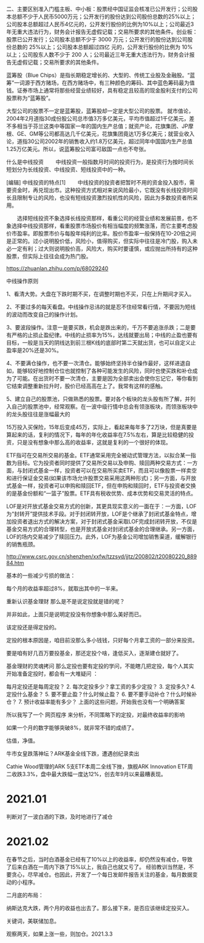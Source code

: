 二、主要区别准入门槛主板、中小板：股票经中国证监会核准已公开发行；公司股本总额不少于人民币5000万元；公开发行的股份达到公司股份总数的25%以上；公司股本总额超过人民币4亿元的，公开发行股份的比例为10%以上；公司最近3年无重大违法行为，财务会计报告无虚假记载；交易所要求的其他条件。创业板：股票已公开发行；公司股本总额不少于 3000 万元；公开发行的股份达到公司股份总数的 25%以上；公司股本总额超过四亿 元的，公开发行股份的比例为 10%以上；公司股东人数不少于 200 人；公司最近三年无重大违法行为，财务会计报告无虚假记载；交易所要求的其他条件。

蓝筹股（Blue Chips）是指长期稳定增长的、大型的、传统工业股及金融股。“蓝筹”一词源于西方赌场，在西方赌场中，有三种颜色的筹码、其中蓝色筹码最为值钱。证券市场上通常将那些经营业绩较好，具有稳定且较高的现金股利支付的公司股票称为“蓝筹股”。


大型公司的股票不一定是蓝筹股，蓝筹股却一定是大型公司的股票。
就市值论，2004年2月道指30成份股公司总市值3万多亿美元，平均市值超过1千亿美元，差不多相当于芬兰这类中等国家一年的国内生产总值；就资产论，花旗集团、JP摩根、GE、GM等公司都高达几千亿美元，花旗集团竟达1万多亿美元；就营业收入论，道指30公司2002年的销售收入约1.8万亿美元，超过同年中国国内生产总值1.25万亿美元。所以，说蓝筹股公司富可敌国一点也不夸张。

什么是中线投资
　　中线投资一般指数月时间的投资行为，是投资行为按时间长短划分为长线投资、中线投资、短线投资中的一种。

[编辑]
中线投资的特点[1]
　　中线投资的投资者把暂时不用的资金投入股市，需要资金时，再兑现出市。这种投资方式相对来说风险最小，它既没有长线投资时间长且限制专让的风险，也没有短线投资激烈投机性的风险，因此为多数投资者所采用。

　　选择短线投资不象选择长线投资那样，看重公司的经营业绩和发展前景，也不象选择中线投资那样，看重股票市场股价有相当幅度的频繁涨落，而它主要考虑股价市盈率。即股票市价与每股年纯利的比率。股价市盈率一般保持在10-20倍之间是正常的。过小说明股价低，风险小，值得购买，但实际中往往是冷门股，购入未必一定有利；过大则说明股价高，风险大，购买时要谨慎，或应抛出所持有的这种股票，但实际上往往会成为热门股。

https://zhuanlan.zhihu.com/p/68029240

中线操作原则

1、看清大势。大盘在下跌时期不买，在调整时期也不买，只在上升期间才买入。

2、不要过多的每天看盘。中线操作忌讳的就是忍不住经常看行情，不要因为短线的波动而改变自己的操作计划。

3、要波段操作。注意一是要买跌，机会是跌出来的，千万不要追涨杀跌；二是要有严格的止损止盈纪律。中线的止损率为15%，达线就要出局；中线的止盈也要有目标，一般是当天的阴线达到前三根K线的底部时第二天就出货，也可以自定义止盈率是20%还是30%。

4、不要满仓操作，也不要一次清仓。能够始终坚持半仓操作最好，这样进退自如，能够较好地控制仓位也就控制了各种可能发生的风险，同时也使买跌和补仓成为了可能。在出货时不要一次清仓，主要是因为全部卖出会使你忘记它，等你看到它结束调整重新拉升时，股价已经高高在上了。我常有这样的感触。

5、建立自己的股票池，只做熟悉的股票。要对各个板块的龙头股有所了解，并列入自己的股票池中，经常观察。在一波中级行情中总会有领涨板块，而领涨板块中的龙头股往往是涨幅最大的



15万投入买保险，15年后变成45万，实际上，看起来每年多了2万块，但是真要是算起来的话，复利的情况下，每年的年化收益率在7.5%左右，算是比较稳健的投资，只是没有想象中那么高的收益率，这就是复利的一个很好的体现。

ETF指可在交易所交易的基金。ETF通常采用完全被动式管理方法，以拟合某一指数为目标。它为投资者同时提供了交易所交易以及申购、赎回两种交易方式：一方面，与封闭式基金一样，投资者可以在交易所买卖ETF，而且可以像股票一样卖空和进行保证金交易(如果该市场允许股票交易采用这两种形式)；另一方面，与开放式基金一样，投资者可以申购和赎回ETF，但在申购和赎回时，ETF与投资者交换的是基金份额和“一篮子”股票。ETF具有税收优势、成本优势和交易灵活的特点。 

LOF是对开放式基金交易方式的创新，其更具现实意义的一面在于：一方面，LOF为“封转开”提供技术手段。对于封闭转开放，LOF是个继承了封闭式基金特点，增加投资者退出方式的解决方案，对于封闭式基金采取LOF完成封闭转开放，不仅是基金交易方式的合理转型，也是开放式基金对封闭式基金的合理继承。另一方面，LOF的场内交易减少了赎回压力。此外，LOF为基金公司增加销售渠道，缓解银行的销售瓶颈。 

http://www.csrc.gov.cn/shenzhen/xxfw/tzzsyd/jjtz/200802/t20080220_88984.htm


基本的一些减少亏损的做法：

每个月的收益率超过8%，就取出其中的一半来。

重新认识基金理财
那么是不是说定投就是错的呢？

并非如此，上面只是说明定投没有你想象中那么美好而已。

该定投还是得定投的。

定投的根本原因是，咱目前没那么多小钱钱，只好每个月拿工资的一部分来投资。

要是咱有好几百万要投基金，那还定投个啥，逢低买入，逐渐建仓就好了。

基金理财的灵魂拷问
那么定投也要有定投的学问，不能瞎几把定投，每个人其实开始准备定投时，都会有一大堆疑问 ：

每月定投还是每周定投？ 2. 每次定投多少？拿工资的多少定投？ 3. 定投多久? 4. 定投什么基金？ 5. 要不要止盈？什么时候止盈？ 6. 要不要手动补仓？什么时候补仓？ 7. 预计收益率能有多少？
上面的这些问题，开始我也没有一个明确答案

所以我写了一个 网页程序 来分析，不同策略下的定投，对最终收益率的影响


如果一个月的数字能够突破8%，就非常不错的成绩了。

估值，净值。

牛市女皇跌落神坛？ARK基金全线下跌，遭遇创纪录卖出

Cathie Wood管理的ARK 5支ETF本周二全线下挫，旗舰ARK Innovation ETF周二收跌3.3%，盘中最大跌幅一度达12%，创去年9月以来最糟表现。

# 2021.01

判断对了一波白酒的下跌，及时地进行了减仓



# 2021.02

在春节之后，当时白酒基金已经有了10%以上的收益率，却仍然没有减仓，导致了后来白酒在一周内下跌了15%以上，我自己也就又亏了。 经验教训当然是，不要贪心，尽早减仓。也因此，开发了一个每日发邮件报告关注的基金，每月数据变动的小程序。

二月底的布局：

纳斯达克大跌，两个月的收益也出去了。那么接下来，是否应该继续定投买入。

关键词，美联储加息。

观察两天，如果上涨一些，则加仓。2021.3.3


